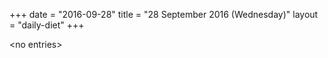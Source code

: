 +++
date = "2016-09-28"
title = "28 September 2016 (Wednesday)"
layout = "daily-diet"
+++


\<no entries\>

